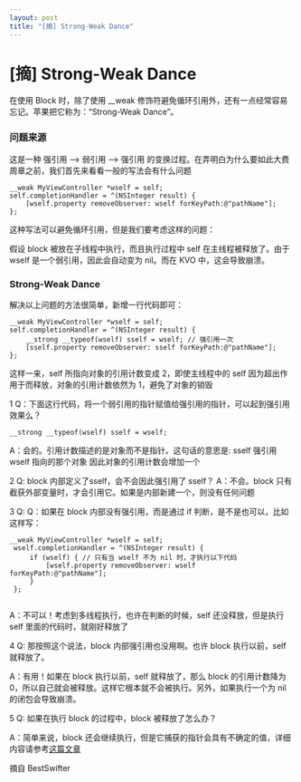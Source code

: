 ```yaml
---
layout: post
title: "[摘] Strong-Weak Dance"
---
```


# [摘] Strong-Weak Dance

在使用 Block 时，除了使用 __weak 修饰符避免循环引用外，还有一点经常容易忘记。苹果把它称为：“Strong-Weak Dance”。

### 问题来源

这是一种 强引用 --> 弱引用 --> 强引用 的变换过程。在弄明白为什么要如此大费周章之前，我们首先来看看一般的写法会有什么问题

```
__weak MyViewController *wself = self;
self.completionHandler = ^(NSInteger result) {
    [wself.property removeObserver: wself forKeyPath:@"pathName"];
};

```

这种写法可以避免循环引用，但是我们要考虑这样的问题：

假设 block 被放在子线程中执行，而且执行过程中 self 在主线程被释放了。由于 wself 是一个弱引用，因此会自动变为 nil。而在 KVO 中，这会导致崩溃。

### Strong-Weak Dance

解决以上问题的方法很简单，新增一行代码即可：

```
__weak MyViewController *wself = self;
self.completionHandler = ^(NSInteger result) {
    __strong __typeof(wself) sself = wself; // 强引用一次
    [sself.property removeObserver: sself forKeyPath:@"pathName"];
};

```

这样一来，self 所指向对象的引用计数变成 2，即使主线程中的 self 因为超出作用于而释放，对象的引用计数依然为 1，避免了对象的销毁


1  Q：下面这行代码，将一个弱引用的指针赋值给强引用的指针，可以起到强引用效果么？

```
__strong __typeof(wself) sself = wself;

```
A：会的。引用计数描述的是对象而不是指针。这句话的意思是:
sself 强引用 wself 指向的那个对象 因此对象的引用计数会增加一个

2  Q: block 内部定义了sself，会不会因此强引用了 sself？
A：不会。block 只有截获外部变量时，才会引用它。如果是内部新建一个，则没有任何问题

3 Q: Q：如果在 block 内部没有强引用，而是通过 if 判断，是不是也可以，比如这样写：

```
__weak MyViewController *wself = self;
 wself.completionHandler = ^(NSInteger result) {
     if (wself) { // 只有当 wself 不为 nil 时，才执行以下代码
         [wself.property removeObserver: wself forKeyPath:@"pathName"];
     }
 };
 
```

A：不可以！考虑到多线程执行，也许在判断的时候，self 还没释放，但是执行 self 里面的代码时，就刚好释放了

4 Q: 那按照这个说法，block 内部强引用也没用啊。也许 block 执行以前，self 就释放了。

A：有用！如果在 block 执行以前，self 就释放了，那么 block 的引用计数降为 0，所以自己就会被释放。这样它根本就不会被执行。另外，如果执行一个为 nil 的闭包会导致崩溃。


5 Q: 如果在执行 block 的过程中，block 被释放了怎么办？

A：简单来说，block 还会继续执行，但是它捕获的指针会具有不确定的值，详细内容请参考[这篇文章](https://stackoverflow.com/questions/12272783/what-happens-when-a-block-is-set-to-nil-during-its-execution)


摘自 BestSwifter
 




